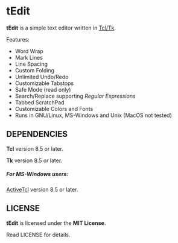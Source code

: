 # tEdit
**tEdit** is a simple text editor written in [Tcl/Tk](https://www.tcl.tk).

Features:

* Word Wrap
* Mark Lines
* Line Spacing
* Custom Folding
* Unlimited Undo/Redo
* Customizable Tabstops
* Safe Mode (read only)
* Search/Replace supporting *Regular Expressions*
* Tabbed ScratchPad
* Customizable Colors and Fonts
* Runs in GNU/Linux, MS-Windows and Unix (MacOS not tested)


## DEPENDENCIES
**Tcl** version 8.5 or later.

**Tk** version 8.5 or later.

##### For MS-Windows users:
[ActiveTcl](https://www.activestate.com/activetcl) version 8.5 or later.


## LICENSE
**tEdit** is licensed under the **MIT License**.

Read LICENSE for details.
